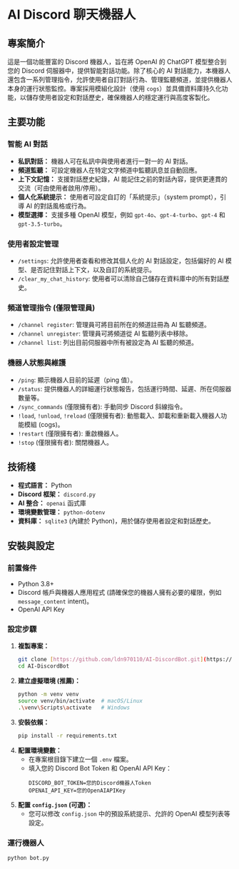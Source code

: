 # AI Discord 聊天機器人

## 專案簡介
這是一個功能豐富的 Discord 機器人，旨在將 OpenAI 的 ChatGPT 模型整合到您的 Discord 伺服器中，提供智能對話功能。除了核心的 AI 對話能力，本機器人還包含一系列管理指令，允許使用者自訂對話行為、管理監聽頻道，並提供機器人本身的運行狀態監控。專案採用模組化設計（使用 `cogs`）並具備資料庫持久化功能，以儲存使用者設定和對話歷史，確保機器人的穩定運行與高度客製化。

## 主要功能

### 智能 AI 對話
* **私訊對話：** 機器人可在私訊中與使用者進行一對一的 AI 對話。
* **頻道監聽：** 可設定機器人在特定文字頻道中監聽訊息並自動回應。
* **上下文記憶：** 支援對話歷史紀錄，AI 能記住之前的對話內容，提供更連貫的交流（可由使用者啟用/停用）。
* **個人化系統提示：** 使用者可設定自訂的「系統提示」（system prompt），引導 AI 的對話風格或行為。
* **模型選擇：** 支援多種 OpenAI 模型，例如 `gpt-4o`、`gpt-4-turbo`、`gpt-4` 和 `gpt-3.5-turbo`。

### 使用者設定管理
* `/settings`: 允許使用者查看和修改其個人化的 AI 對話設定，包括偏好的 AI 模型、是否記住對話上下文，以及自訂的系統提示。
* `/clear_my_chat_history`: 使用者可以清除自己儲存在資料庫中的所有對話歷史。

### 頻道管理指令 (僅限管理員)
* `/channel register`: 管理員可將目前所在的頻道註冊為 AI 監聽頻道。
* `/channel unregister`: 管理員可將頻道從 AI 監聽列表中移除。
* `/channel list`: 列出目前伺服器中所有被設定為 AI 監聽的頻道。

### 機器人狀態與維護
* `/ping`: 顯示機器人目前的延遲（ping 值）。
* `/status`: 提供機器人的詳細運行狀態報告，包括運行時間、延遲、所在伺服器數量等。
* `/sync_commands` (僅限擁有者): 手動同步 Discord 斜線指令。
* `!load`, `!unload`, `!reload` (僅限擁有者): 動態載入、卸載和重新載入機器人功能模組 (cogs)。
* `!restart` (僅限擁有者): 重啟機器人。
* `!stop` (僅限擁有者): 關閉機器人。

## 技術棧

* **程式語言：** Python
* **Discord 框架：** `discord.py`
* **AI 整合：** `openai` 函式庫
* **環境變數管理：** `python-dotenv`
* **資料庫：** `sqlite3` (內建於 Python)，用於儲存使用者設定和對話歷史。

## 安裝與設定

### 前置條件
* Python 3.8+
* Discord 帳戶與機器人應用程式 (請確保您的機器人擁有必要的權限，例如 `message_content` intent)。
* OpenAI API Key

### 設定步驟
1.  **複製專案：**
    ```bash
    git clone [https://github.com/ldn970110/AI-DiscordBot.git](https://github.com/ldn970110/AI-DiscordBot.git)
    cd AI-DiscordBot
    ```
2.  **建立虛擬環境 (推薦)：**
    ```bash
    python -m venv venv
    source venv/bin/activate  # macOS/Linux
    .\venv\Scripts\activate   # Windows
    ```
3.  **安裝依賴：**
    ```bash
    pip install -r requirements.txt
    ```
4.  **配置環境變數：**
    * 在專案根目錄下建立一個 `.env` 檔案。
    * 填入您的 Discord Bot Token 和 OpenAI API Key：
        ```
        DISCORD_BOT_TOKEN=您的Discord機器人Token
        OPENAI_API_KEY=您的OpenAIAPIKey
        ```
5.  **配置 `config.json` (可選)：**
    * 您可以修改 `config.json` 中的預設系統提示、允許的 OpenAI 模型列表等設定。

### 運行機器人
```bash
python bot.py
